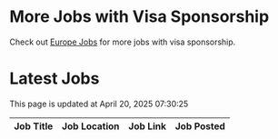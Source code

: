 # More Jobs with Visa Sponsorship

Check out [Europe Jobs](https://github.com/sureshparimi/europejobs#latest-jobs) for more jobs with visa sponsorship.

# Latest Jobs

This page is updated at April 20, 2025 07:30:25

| Job Title | Job Location | Job Link | Job Posted |
| --- | --- | --- | --- |
